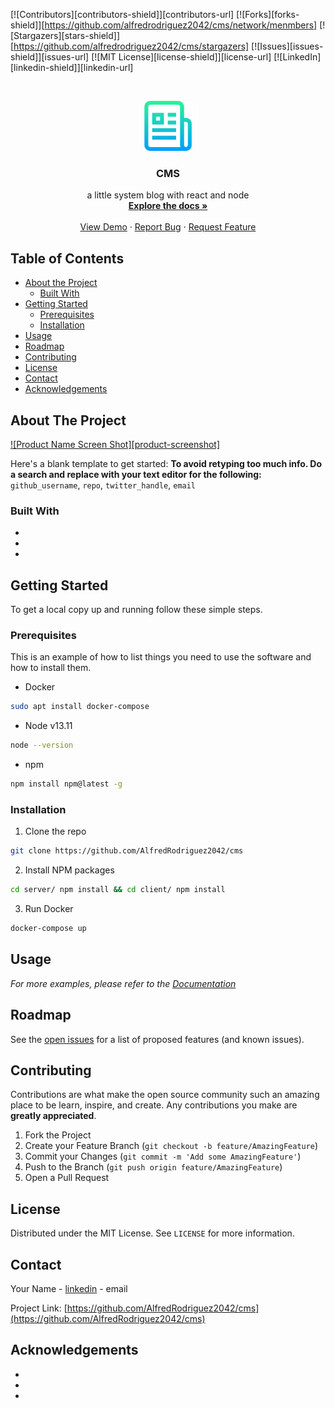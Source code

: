 <!-- PROJECT SHIELDS -->
<!--
*** I'm using markdown "reference style" links for readability.
*** Reference links are enclosed in brackets [ ] instead of parentheses ( ).
*** See the bottom of this document for the declaration of the reference variables
*** for contributors-url, forks-url, etc. This is an optional, concise syntax you may use.
*** https://www.markdownguide.org/basic-syntax/#reference-style-links
-->

[![Contributors][contributors-shield]][contributors-url]
[![Forks][forks-shield]][https://github.com/alfredrodriguez2042/cms/network/menmbers]
[![Stargazers][stars-shield]][https://github.com/alfredrodriguez2042/cms/stargazers]
[![Issues][issues-shield]][issues-url]
[![MIT License][license-shield]][license-url]
[![LinkedIn][linkedin-shield]][linkedin-url]

<!-- PROJECT LOGO -->
<br />
<p align="center">
  <a href="https://github.com/AlfredRodriguez2042/cms">
    <img src="images/logo.png" alt="Logo" width="80" height="80">
  </a>

  <h3 align="center">CMS</h3>

  <p align="center">
   a little system blog with react and node
    <br />
    <a href="https://github.com/github_username/repo"><strong>Explore the docs »</strong></a>
    <br />
    <br />
    <a href="https://github.com/github_username/repo">View Demo</a>
    ·
    <a href="https://github.com/github_username/repo/issues">Report Bug</a>
    ·
    <a href="https://github.com/github_username/repo/issues">Request Feature</a>
  </p>
</p>

<!-- TABLE OF CONTENTS -->

## Table of Contents

- [About the Project](#about-the-project)
  - [Built With](#built-with)
- [Getting Started](#getting-started)
  - [Prerequisites](#prerequisites)
  - [Installation](#installation)
- [Usage](#usage)
- [Roadmap](#roadmap)
- [Contributing](#contributing)
- [License](#license)
- [Contact](#contact)
- [Acknowledgements](#acknowledgements)

<!-- ABOUT THE PROJECT -->

## About The Project

[![Product Name Screen Shot][product-screenshot]](https://example.com)

Here's a blank template to get started:
**To avoid retyping too much info. Do a search and replace with your text editor for the following:**
`github_username`, `repo`, `twitter_handle`, `email`

### Built With

- []()
- []()
- []()

<!-- GETTING STARTED -->

## Getting Started

To get a local copy up and running follow these simple steps.

### Prerequisites

This is an example of how to list things you need to use the software and how to install them.

- Docker

```sh
sudo apt install docker-compose
```

- Node v13.11

```sh
node --version
```

- npm

```sh
npm install npm@latest -g
```

### Installation

1. Clone the repo

```sh
git clone https://github.com/AlfredRodriguez2042/cms
```

2. Install NPM packages

```sh
cd server/ npm install && cd client/ npm install
```

3. Run Docker

```sh
docker-compose up
```

<!-- USAGE EXAMPLES -->

## Usage

<!-- aca van los ejemplos -->

_For more examples, please refer to the [Documentation](https://example.com)_

<!-- ROADMAP -->

## Roadmap

See the [open issues](https://github.com/github_username/repo/issues) for a list of proposed features (and known issues).

<!-- CONTRIBUTING -->

## Contributing

Contributions are what make the open source community such an amazing place to be learn, inspire, and create. Any contributions you make are **greatly appreciated**.

1. Fork the Project
2. Create your Feature Branch (`git checkout -b feature/AmazingFeature`)
3. Commit your Changes (`git commit -m 'Add some AmazingFeature'`)
4. Push to the Branch (`git push origin feature/AmazingFeature`)
5. Open a Pull Request

<!-- LICENSE -->

## License

Distributed under the MIT License. See `LICENSE` for more information.

<!-- CONTACT -->

## Contact

Your Name - [linkedin](www.linkedin.com/in/alfredrodriguez2042) - email

Project Link: [https://github.com/AlfredRodriguez2042/cms](https://github.com/AlfredRodriguez2042/cms)

<!-- ACKNOWLEDGEMENTS -->

## Acknowledgements

- []()
- []()
- []()
